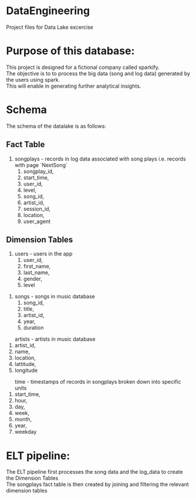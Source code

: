 # DataEngineering
Project files for Data Lake excercise
# Purpose of this database:
<p> This project is designed for a fictional company called sparkify. 
  <br> The objective is to to process the big data (song and log data) generated by the users using spark. 
  <br> This will enable in generating further analytical insights. </p>
  
# Schema
The schema of the datalake is as follows: <br>

## Fact Table
<ol>
<li> songplays - records in log data associated with song plays i.e. records with page `NextSong` <br>
<ol> 
  <li> songplay_id, <li> start_time, <li> user_id, <li> level, <li> song_id, <li> artist_id, <li> session_id, <li> location, <li> user_agent</ol>
  </ol>
  
## Dimension Tables
<ol>
<li> users - users in the app
  <ol>
    <li> user_id, <li> first_name, <li> last_name, <li> gender, <li> level
    </ol>
  </ol>
<ol> 
  <li> songs - songs in music database
    <ol>
<li> song_id, <li> title, <li> artist_id, <li> year, <li> duration
    </ol></ol>
<ol> artists - artists in music database
<li> artist_id, <li> name, <li> location, <li> lattitude, <li> longitude
</ol>
    <ol> time - timestamps of records in songplays broken down into specific units
<li> start_time, <li> hour, <li> day, <li> week, <li> month, <li> year, <li> weekday 
</ol>

# ELT pipeline:
<p>
The ELT pipeline first processes the song data and the log_data to create the Dimension Tables <br>
The songplays fact table is then created by joining and filtering the relevant dimension tables </p>
